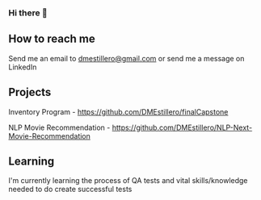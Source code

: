 ### Hi there 👋

## How to reach me 
Send me an email to dmestillero@gmail.com or send me a message on LinkedIn

## Projects
Inventory Program - https://github.com/DMEstillero/finalCapstone

NLP Movie Recommendation - https://github.com/DMEstillero/NLP-Next-Movie-Recommendation

## Learning
I'm currently learning the process of QA tests and vital skills/knowledge needed to do create successful tests 
